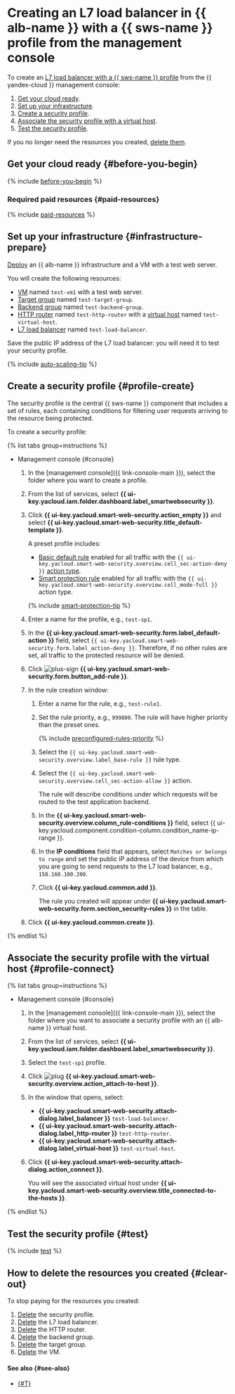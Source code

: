 # Creating an L7 load balancer in {{ alb-name }} with a {{ sws-name }} profile from the management console

To create an [L7 load balancer with a {{ sws-name }} profile](index.md) from the {{ yandex-cloud }} management console:

1. [Get your cloud ready](#before-you-begin).
1. [Set up your infrastructure](#infrastructure-prepare).
1. [Create a security profile](#profile-create).
1. [Associate the security profile with a virtual host](#profile-connect).
1. [Test the security profile](#test).

If you no longer need the resources you created, [delete them](#clear-out).

## Get your cloud ready {#before-you-begin}

{% include [before-you-begin](../../../_tutorials/_tutorials_includes/before-you-begin.md) %}

### Required paid resources {#paid-resources}

{% include [paid-resources](../_tutorials_includes/balancer-with-sws-profile/paid-resources.md) %}


## Set up your infrastructure {#infrastructure-prepare}

[Deploy](../../../application-load-balancer/quickstart.md) an {{ alb-name }} infrastructure and a VM with a test web server.

You will create the following resources:
* [VM](../../../compute/concepts/vm.md) named `test-vm1` with a test web server.
* [Target group](../../../application-load-balancer/concepts/target-group.md) named `test-target-group`.
* [Backend group](../../../application-load-balancer/concepts/backend-group.md) named `test-backend-group`.
* [HTTP router](../../../application-load-balancer/concepts/http-router.md) named `test-http-router` with a [virtual host](../../../application-load-balancer/concepts/http-router.md#virtual-host) named `test-virtual-host`.
* [L7 load balancer](../../../application-load-balancer/concepts/application-load-balancer.md) named `test-load-balancer`.

Save the public IP address of the L7 load balancer: you will need it to test your security profile.


{% include [auto-scaling-tip](../../../_includes/smartwebsecurity/auto-scaling-tip.md) %}

## Create a security profile {#profile-create}

The security profile is the central {{ sws-name }} component that includes a set of rules, each containing conditions for filtering user requests arriving to the resource being protected.

To create a security profile:

{% list tabs group=instructions %}

- Management console {#console}

  1. In the [management console]({{ link-console-main }}), select the folder where you want to create a profile.
  1. From the list of services, select **{{ ui-key.yacloud.iam.folder.dashboard.label_smartwebsecurity }}**.
  1. Click **{{ ui-key.yacloud.smart-web-security.action_empty }}** and select **{{ ui-key.yacloud.smart-web-security.title_default-template }}**.

      A preset profile includes:
      * [Basic default rule](../../../smartwebsecurity/concepts/rules.md#base-rules) enabled for all traffic with the `{{ ui-key.yacloud.smart-web-security.overview.cell_sec-action-deny }}` [action type](../../../smartwebsecurity/concepts/rules.md#rule-action).
      * [Smart protection rule](../../../smartwebsecurity/concepts/rules.md#smart-protection-rules) enabled for all traffic with the `{{ ui-key.yacloud.smart-web-security.overview.cell_mode-full }}` action type.

      {% include [smart-protection-tip](../../../_includes/smartwebsecurity/smart-protection-tip.md) %}

  1. Enter a name for the profile, e.g., `test-sp1`.
  1. In the **{{ ui-key.yacloud.smart-web-security.form.label_default-action }}** field, select `{{ ui-key.yacloud.smart-web-security.form.label_action-deny }}`. Therefore, if no other rules are set, all traffic to the protected resource will be denied.
  1. Click ![plus-sign](../../../_assets/console-icons/plus.svg) **{{ ui-key.yacloud.smart-web-security.form.button_add-rule }}**.
  1. In the rule creation window:
      1. Enter a name for the rule, e.g., `test-rule1`.
      1. Set the rule priority, e.g., `999800`. The rule will have higher priority than the preset ones.

          {% include [preconfigured-rules-priority](../../../_includes/smartwebsecurity/preconfigured-rules-priority.md) %}

      1. Select the `{{ ui-key.yacloud.smart-web-security.overview.label_base-rule }}` rule type.
      1. Select the `{{ ui-key.yacloud.smart-web-security.overview.cell_sec-action-allow }}` action.

          The rule will describe conditions under which requests will be routed to the test application backend.
      1. In the **{{ ui-key.yacloud.smart-web-security.overview.column_rule-conditions }}** field, select {{ ui-key.yacloud.component.condition-column.condition_name-ip-range }}.
      1. In the **IP conditions** field that appears, select `Matches or belongs to range` and set the public IP address of the device from which you are going to send requests to the L7 load balancer, e.g., `158.160.100.200`.
      1. Click **{{ ui-key.yacloud.common.add }}**.

          The rule you created will appear under **{{ ui-key.yacloud.smart-web-security.form.section_security-rules }}** in the table.
  1. Click **{{ ui-key.yacloud.common.create }}**.

{% endlist %}

## Associate the security profile with the virtual host {#profile-connect}

{% list tabs group=instructions %}

- Management console {#console}

  1. In the [management console]({{ link-console-main }}), select the folder where you want to associate a security profile with an {{ alb-name }} virtual host.
  1. From the list of services, select **{{ ui-key.yacloud.iam.folder.dashboard.label_smartwebsecurity }}**.
  1. Select the `test-sp1` profile.
  1. Click ![plug](../../../_assets/console-icons/plug-connection.svg) **{{ ui-key.yacloud.smart-web-security.overview.action_attach-to-host }}**.
  1. In the window that opens, select:
      * **{{ ui-key.yacloud.smart-web-security.attach-dialog.label_balancer }}** `test-load-balancer`.
      * **{{ ui-key.yacloud.smart-web-security.attach-dialog.label_http-router }}** `test-http-router`.
      * **{{ ui-key.yacloud.smart-web-security.attach-dialog.label_virtual-host }}** `test-virtual-host`.
  1. Click **{{ ui-key.yacloud.smart-web-security.attach-dialog.action_connect }}**.

      You will see the associated virtual host under **{{ ui-key.yacloud.smart-web-security.overview.title_connected-to-the-hosts }}**.

{% endlist %}

## Test the security profile {#test}

{% include [test](../_tutorials_includes/balancer-with-sws-profile/test.md) %}

## How to delete the resources you created {#clear-out}

To stop paying for the resources you created:
1. [Delete](../../../smartwebsecurity/operations/profile-delete.md) the security profile.
1. [Delete](../../../application-load-balancer/operations/application-load-balancer-delete.md) the L7 load balancer.
1. [Delete](../../../application-load-balancer/operations/http-router-delete.md) the HTTP router.
1. [Delete](../../../application-load-balancer/operations/backend-group-delete.md) the backend group.
1. [Delete](../../../application-load-balancer/operations/target-group-delete.md) the target group.
1. [Delete](../../../compute/operations/vm-control/vm-delete.md) the VM.

#### See also {#see-also}

* [{#T}](terraform.md)
